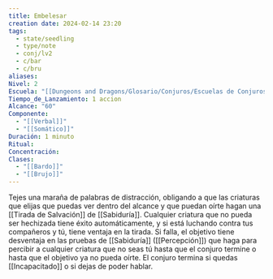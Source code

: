 ```yaml
---
title: Embelesar
creation date: 2024-02-14 23:20
tags:
  - state/seedling
  - type/note
  - conj/lv2
  - c/bar
  - c/bru
aliases: 
Nivel: 2
Escuela: "[[Dungeons and Dragons/Glosario/Conjuros/Escuelas de Conjuros/Encantamiento]]"
Tiempo_de_Lanzamiento: 1 accion
Alcance: "60"
Componente:
  - "[[Verbal]]"
  - "[[Somático]]"
Duración: 1 minuto
Ritual: 
Concentración: 
Clases:
  - "[[Bardo]]"
  - "[[Brujo]]"
---
```

Tejes una maraña de palabras de distracción, obligando a que las criaturas que elijas que puedas ver dentro del alcance y que puedan oírte hagan una [[Tirada de Salvación]] de [[Sabiduría]]. Cualquier criatura que no pueda ser hechizada tiene éxito automáticamente, y si está luchando contra tus compañeros y tú, tiene ventaja en la tirada. Si falla, el objetivo tiene desventaja en las pruebas de [[Sabiduría]] ([[Percepción]]) que haga para percibir a cualquier criatura que no seas tú hasta que el conjuro termine o hasta que el objetivo ya no pueda oírte. El conjuro termina si quedas [[Incapacitado]] o si dejas de poder hablar.
